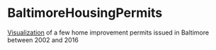 # BaltimoreHousingPermits
<a href = "HousingPermits.html">Visualization</a> of a few home improvement permits issued in Baltimore between 2002 and 2016

